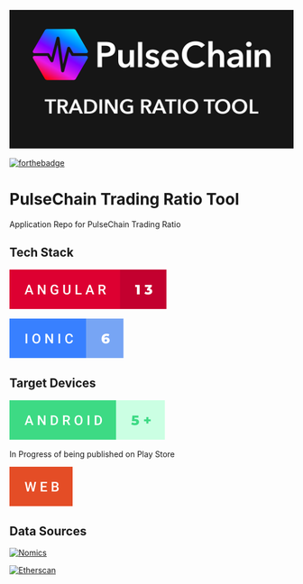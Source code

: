 ![PulseChain: Trading Ratio Tool](/src/assets/pulsechain-feature-graphic.png)

[![forthebadge](https://forthebadge.com/images/badges/60-percent-of-the-time-works-every-time.svg)](https://forthebadge.com)

# PulseChain Trading Ratio Tool

Application Repo for PulseChain Trading Ratio

## Tech Stack


[![Angular 13](/badges/angular-13.svg)](https://angular.io/)

[![Ionic 6](/badges/ionic-6.svg)](https://ionicframework.com/)

## Target Devices

[![Android 5+](/badges/android-5+.svg)](https://www.google.com)

In Progress of being published on Play Store

[![Web](/badges/web.svg)](http://pulsechain-trading-ratio-tool.herokuapp.com/tabs/calculator)

## Data Sources

[![Nomics](/badges/nomic-hex-price.svg)](https://nomics.com/)

[![Etherscan](/badges/etherscan-donation-waller-value_transactions.svg)](https://etherscan.io/)
